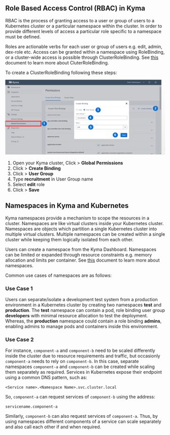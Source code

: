 ## Role Based Access Control (RBAC) in Kyma

RBAC is the process of granting access to a user or group of users to a Kubernetes cluster or a particular namespace within the cluster. 
In order to provide different levels of access a particular role specific to a namespace must be defined.

Roles are actionable verbs for each user or group of users e.g. edit, admin, dex-role etc. Access can be granted within a namespace 
using RoleBinding, or a cluster-wide access is possible through ClusterRoleBinding. 
See [this](https://kyma-project.io/docs/components/security/#overview-overview) document to learn more about CluterRoleBinding.

To create a ClusterRoleBinding following these steps:

![ClusterRoleBinding](https://github.com/SaraZahid/intern-interview-task-kyma/blob/master/task/assets/screenshot-clusterrolebinding.png)

1. Open your Kyma cluster, Click > **Global Permissions**
2. Click > **Create Binding**
3. Click > **User Group**
4. Type **recruitment** in User Group name
5. Select **edit** role 
6. Click > **Save**

## Namespaces in Kyma and Kubernetes

Kyma namespaces provide a mechanism to scope the resources in a cluster. Namespaces are like virtual clusters inside your Kubernetes cluster. Namespaces are objects which partition a single Kubernetes cluster into multiple virtual clusters.  Multiple namespaces can be created within a single cluster while keeping them logically isolated from each other.

Users can create a namespace from the Kyma Dashboard. Namespaces can be limited or expanded through resource constraints e.g. memory allocation and limits per container. See [this](https://kubernetes.io/docs/concepts/overview/working-with-objects/namespaces/) document to learn more about namespaces.

Common use cases of namespaces are as follows:

### Use Case 1

Users can separate/isolate a development test system from a production environment in a Kubernetes cluster by creating two namespaces **test** and **production**. The **test** namespace can contain a pod, role binding user group **developers** with minimal resource allocation to test the deployment. Whereas, the **production** namespace could contain a role binding **admins**, enabling admins to manage pods and containers inside this environment.

### Use Case 2

For instance, ```component-a``` and ```component-b``` need to be scaled differently inside the cluster due to resource requirements and traffic, but occasionly ```component-a``` needs to rely on ```component-b```. In this case, separate namespaces ```component-a``` and ```component-b``` can be created while scaling them separately as required. Services in Kubernetes expose their endpoint using a common DNS pattern, such as:
```
<Service name>.<Namespace Name>.svc.cluster.local
```
So, ```component-a``` can request services of ```component-b``` using the address:
```
servicename.component-a
```
Similarly, ```component-b``` can also request services of ```component-a```. Thus, by using namespaces different components of a service can scale separately and also call each other if and when required. 

